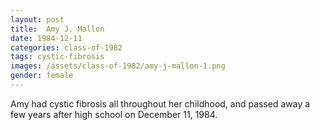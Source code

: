 ```yaml
---
layout: post
title:  Amy J. Mallon
date: 1984-12-11
categories: class-of-1982
tags: cystic-fibrosis
images: /assets/class-of-1982/amy-j-mallon-1.png
gender: female
---
```

Amy had cystic fibrosis all throughout her childhood, and passed away a few years after high school on December 11, 1984.
